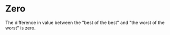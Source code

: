 # Zero

The difference in value between the "best of the best" and "the worst of the worst" is zero.
